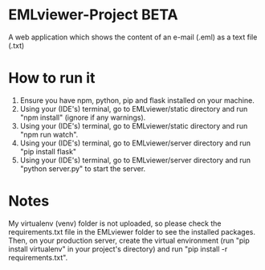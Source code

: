 # EMLviewer-Project BETA
A web application which shows the content of an e-mail (.eml) as a text file (.txt)

# How to run it
1. Ensure you have npm, python, pip and flask installed on your machine.
2. Using your (IDE's) terminal, go to EMLviewer/static directory and run "npm install" (ignore if any warnings).
3. Using your (IDE's) terminal, go to EMLviewer/static directory and run "npm run watch".
4. Using your (IDE's) terminal, go to EMLviewer/server directory and run "pip install flask"
5. Using your (IDE's) terminal, go to EMLviewer/server directory and run "python server.py" to start the server.

# Notes
My virtualenv (venv) folder is not uploaded, so please check the requirements.txt file in the EMLviewer folder to see the installed packages. Then, on your production server, create the virtual environment (run "pip install virtualenv" in your project's directory) and run "pip install -r requirements.txt".
